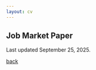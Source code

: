 ```yaml
---
layout: cv
---
```


## Job Market Paper

Last updated September 25, 2025. 
 
<object data="./assets/Marcheva_Draft_Sept23.pdf" width="800" height="1000" type='application/pdf'></object>

[back](./)
